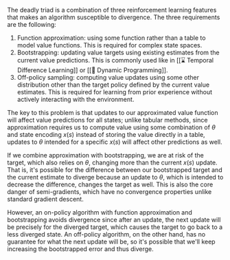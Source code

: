 The deadly triad is a combination of three reinforcement learning features that makes an algorithm susceptible to divergence. The three requirements are the following:
1. Function approximation: using some function rather than a table to model value functions. This is required for complex state spaces.
2. Bootstrapping: updating value targets using existing estimates from the current value predictions. This is commonly used like in [[⌛️ Temporal Difference Learning]] or [[🧨 Dynamic Programming]].
3. Off-policy sampling: computing value updates using some other distribution other than the target policy defined by the current value estimates. This is required for learning from prior experience without actively interacting with the environment.

The key to this problem is that updates to our approximated value function will affect value predictions for all states; unlike tabular methods, since approximation requires us to compute value using some combination of $\theta$ and state encoding $x(s)$ instead of storing the value directly in a table, updates to $\theta$ intended for a specific $x(s)$ will affect other predictions as well.

If we combine approximation with bootstrapping, we are at risk of the target, which also relies on $\theta$, changing more than the current $x(s)$ update. That is, it's possible for the difference between our bootstrapped target and the current estimate to diverge because an update to $\theta$, which is intended to decrease the difference, changes the target as well. This is also the core danger of semi-gradients, which have no convergence properties unlike standard gradient descent.

However, an on-policy algorithm with function approximation and bootstrapping avoids divergence since after an update, the next update will be precisely for the diverged target, which causes the target to go back to a less diverged state. An off-policy algorithm, on the other hand, has no guarantee for what the next update will be, so it's possible that we'll keep increasing the bootstrapped error and thus diverge.